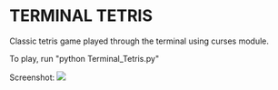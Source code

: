 <h1>TERMINAL TETRIS</h1>

Classic tetris game played through the terminal using curses module.

To play, run "python Terminal_Tetris.py"

Screenshot:
<img src="tpeoples2/Terminal-Tetris/raw/master/Images/tetris_screenshot.png"></img>
